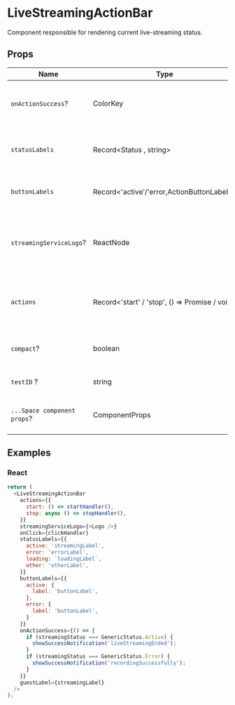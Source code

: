 # LiveStreamingActionBar

Component responsible for rendering current live-streaming status.

## Props

| Name                        | Type                                                    | Default | Description                                                          |
| --------------------------- | ------------------------------------------------------- | ------- | -------------------------------------------------------------------- |
| `onActionSuccess`?          | ColorKey                                                | -       | Callback after resolving stop live-streaming action.                 |
| `statusLabels`              | Record<Status , string>                                 | -       | Labels for corresponding live-streaming statuses                     |
| `buttonLabels`              | Record<'active'/'error,ActionButtonLabels>              | -       | Labels for action buttons dependent on status                        |
| `streamingServiceLogo`?     | ReactNode                                               | -       | Logo component for actual service provider interpolated from uri key |
| `actions`                   | Record<'start' / 'stop', () => Promise<boolean> / void> | -       | Actions corresponding to specific statuses for live-streaming        |
| `compact`?                  | boolean                                                 | false   | Aligning width of action bar just for content                        |
| `testID` ?                  | string                                                  | -       | The unique E2E test handler.                                         |
| `...Space component props`? | ComponentProps<typeof Space>                            | -       | Props that will be passed to the root of the div element.            |

## Examples

### React

```javascript
return (
  <LiveStreamingActionBar
    actions={{
      start: () => startHandler(),
      stop: async () => stopHandler(),
    }}
    streamingServiceLogo={<Logo />}
    onClick={clickHandler}
    statusLabels={{
      active: 'streamingLabel',
      error: 'errorLabel',
      loading: `loadingLabel`,
      other: 'otherLabel',
    }}
    buttonLabels={{
      active: {
        label: 'buttonLabel',
      },
      error: {
        label: 'buttonLabel',
      }
    }}
    onActionSuccess={() => {
      if (streamingStatus === GenericStatus.Active) {
        showSuccessNotification('liveStreamingEnded');
      }
      if (streamingStatus === GenericStatus.Error) {
        showSuccessNotification('recordingSuccessfully');
      }
    }}
    guestLabel={streamingLabel}
  />
);
```
